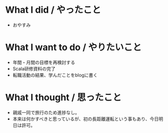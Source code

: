 # What I did / やったこと
- おやすみ

# What I want to do / やりたいこと
- 年間・月間の目標を再検討する
- Scala研修資料の完了
- 転職活動の結果、学んだことをblogに書く

# What I thought / 思ったこと
- 親戚一同で旅行のため進捗なし。
- 本来は何かすべきと思っているが、初の長距離運転という事もあり、今日明日は許可。
